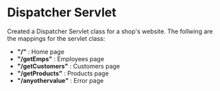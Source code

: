 # Dispatcher Servlet

Created a Dispatcher Servlet class for a shop's website. The follwing are the mappings for the servlet class:

* **"/"** : Home page
* **"/getEmps"** : Employees page
* **"/getCustomers"** : Customers page
* **"/getProducts"** : Products page
* **"/anyothervalue"** : Error page
